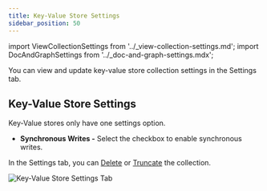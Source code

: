 ```yaml
---
title: Key-Value Store Settings
sidebar_position: 50
---
```


import ViewCollectionSettings from '../_view-collection-settings.md';
import DocAndGraphSettings from '../_doc-and-graph-settings.mdx';

You can view and update key-value store collection settings in the Settings tab.

<ViewCollectionSettings />

## Key-Value Store Settings

Key-Value stores only have one settings option.

- **Synchronous Writes -** Select the checkbox to enable synchronous writes.

In the Settings tab, you can [Delete](delete-collection.md) or [Truncate](truncate-collection.md) the collection.

![Key-Value Store Settings Tab](/img/collections/doc-store-settings.png)

